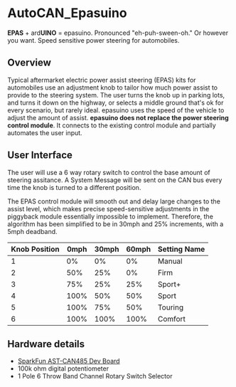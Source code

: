 # AutoCAN_Epasuino

**EPAS** + ard**UINO** = epasuino. Pronounced "eh-puh-sween-oh." Or however you want. Speed sensitive power steering for automobiles.

## Overview
Typical aftermarket electric power assist steering (EPAS) kits for automobiles use an adjustment knob to tailor how much power assist to provide to the steering system. The user turns the knob up in parking lots, and turns it down on the highway, or selects a middle ground that's ok for every scenario, but rarely ideal. epasuino uses the speed of the vehicle to adjust the amount of assist. **epasuino does not replace the power steering control module**. It connects to the existing control module and partially automates the user input.

## User Interface
The user will use a 6 way rotary switch to control the base amount of steering assitance. A System Message will be sent on the CAN bus every time the knob is turned to a different position. 

The EPAS control module will smooth out and delay large changes to the assist level, which makes precise speed-sensitive adjustments in the piggyback module essentially impossible to implement. Therefore, the algorithm has been simplified to be in 30mph and 25% increments, with a 5mph deadband.

| Knob Position | 0mph | 30mph | 60mph | Setting Name |
|---------------|------|-------|-------|--------------|
| 1             | 0%   | 0%    | 0%    | Manual       |
| 2             | 50%  | 25%   | 0%    | Firm         |
| 3             | 75%  | 25%   | 25%   | Sport+       |
| 4             | 100% | 50%   | 50%   | Sport        |
| 5             | 100% | 75%   | 50%   | Touring      |
| 6             | 100% | 100%  | 100%  | Comfort      |

## Hardware details
* [SparkFun AST-CAN485 Dev Board](https://www.sparkfun.com/products/14483)
* 100k ohm digital potentiometer
* 1 Pole 6 Throw Band Channel Rotary Switch Selector
